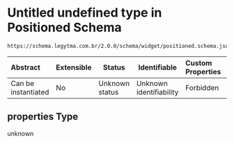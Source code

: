 # Untitled undefined type in Positioned Schema

```txt
https://schema.legytma.com.br/2.0.0/schema/widget/positioned.schema.json#/properties
```




| Abstract            | Extensible | Status         | Identifiable            | Custom Properties | Additional Properties | Access Restrictions | Defined In                                                                                 |
| :------------------ | ---------- | -------------- | ----------------------- | :---------------- | --------------------- | ------------------- | ------------------------------------------------------------------------------------------ |
| Can be instantiated | No         | Unknown status | Unknown identifiability | Forbidden         | Allowed               | none                | [positioned.schema.json\*](../schema/widget/positioned.schema.json) |

## properties Type

unknown
